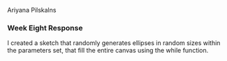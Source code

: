 Ariyana Pilskalns

### Week Eight Response

I created a sketch that randomly generates ellipses in random sizes within the parameters set, that fill the entire canvas using the while function.

